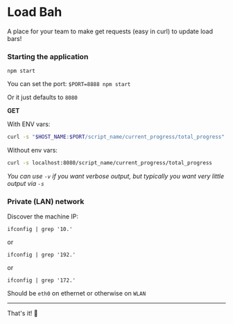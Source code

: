 # Load Bah

A place for your team to make get requests (easy in curl) to update load bars!

### Starting the application

`npm start`

You can set the port: `$PORT=8888 npm start`

Or it just defaults to `8080`

**GET**

With ENV vars:

```bash
curl -s "$HOST_NAME:$PORT/script_name/current_progress/total_progress"
```

Without env vars:

```bash
curl -s localhost:8080/script_name/current_progress/total_progress
```

_You can use `-v` if you want verbose output, but typically you want very little output via `-s`_

### Private (LAN) network

Discover the machine IP:

`ifconfig | grep '10.'`

or

`ifconfig | grep '192.'`

or

`ifconfig | grep '172.'`

Should be `eth0` on ethernet or otherwise on `WLAN`

***

That's it! :tada:
